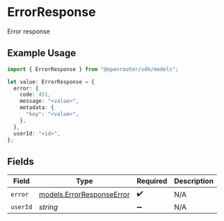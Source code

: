 # ErrorResponse

Error response

## Example Usage

```typescript
import { ErrorResponse } from "@openrouter/sdk/models";

let value: ErrorResponse = {
  error: {
    code: 451,
    message: "<value>",
    metadata: {
      "key": "<value>",
    },
  },
  userId: "<id>",
};
```

## Fields

| Field                                                        | Type                                                         | Required                                                     | Description                                                  |
| ------------------------------------------------------------ | ------------------------------------------------------------ | ------------------------------------------------------------ | ------------------------------------------------------------ |
| `error`                                                      | [models.ErrorResponseError](../models/errorresponseerror.md) | :heavy_check_mark:                                           | N/A                                                          |
| `userId`                                                     | *string*                                                     | :heavy_minus_sign:                                           | N/A                                                          |